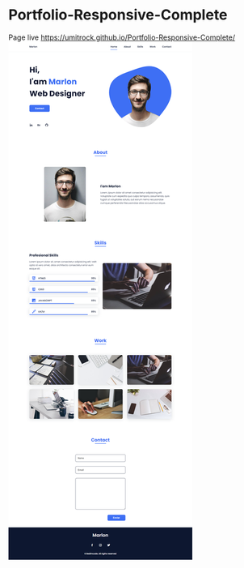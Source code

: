 # Portfolio-Responsive-Complete
Page live https://umitrock.github.io/Portfolio-Responsive-Complete/
<img src="https://github.com/UmitRock/Portfolio-Responsive-Complete/blob/main/page.png?raw=true" alt="">
